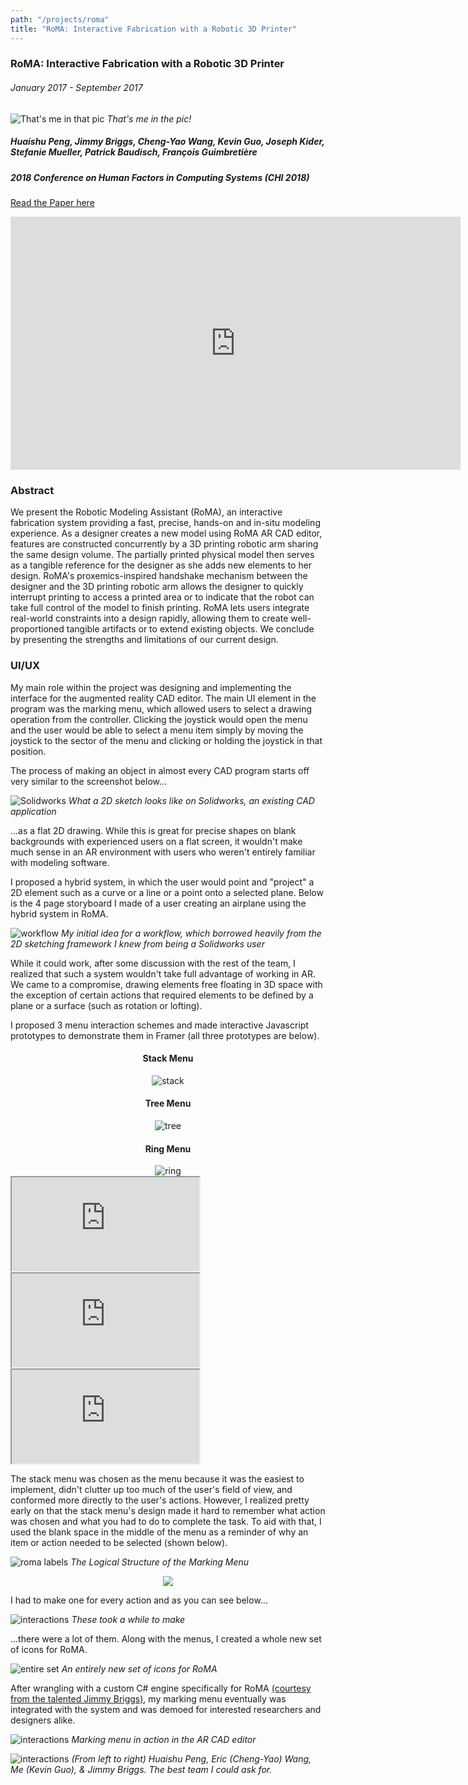 ```yaml
---
path: "/projects/roma"
title: "RoMA: Interactive Fabrication with a Robotic 3D Printer"
---
```


### RoMA: Interactive Fabrication with a Robotic 3D Printer
###### January 2017 - September 2017

![That's me in that pic](../images/designscene.JPG)
*That's me in the pic!*

##### Huaishu Peng, Jimmy Briggs, Cheng-Yao Wang, **Kevin Guo**, Joseph Kider, Stefanie Mueller, Patrick Baudisch, François Guimbretière
##### 2018 Conference on Human Factors in Computing Systems **(CHI 2018)** 
[Read the Paper here](https://drive.google.com/file/d/1dfZdkDhoW0ewAtWpj-f13B29UcXLNtwD/view?usp=sharing)

<span style="display:block;text-align:center">
<iframe width="720" height="405" src="https://www.youtube.com/embed/K_wWuYD1Fkg" frameborder="0" allow="accelerometer; autoplay; encrypted-media; gyroscope; picture-in-picture" allowfullscreen></iframe>
</span>

### Abstract
We present the Robotic Modeling Assistant (RoMA), an interactive fabrication system providing a fast, precise, hands-on and in-situ modeling experience. As a designer creates a new model using RoMA AR CAD editor, features are constructed concurrently by a 3D printing robotic arm sharing the same design volume. The partially printed physical model then serves as a tangible reference for the designer as she adds new elements to her design. RoMA\'s proxemics-inspired handshake mechanism between the designer and the 3D printing robotic arm allows the designer to quickly interrupt printing to access a printed area or to indicate that the robot can take full control of the model to finish printing. RoMA lets users integrate real-world constraints into a design rapidly, allowing them to create well-proportioned tangible artifacts or to extend existing objects. We conclude by presenting the strengths and limitations of our current design.

### UI/UX

My main role within the project was designing and implementing the interface for the augmented reality CAD editor. The main UI element in the program was the marking menu, which allowed users to select a drawing operation from the controller. Clicking the joystick would open the menu and the user would be able to select a menu item simply by moving the joystick to the sector of the menu and clicking or holding the joystick in that position.

The process of making an object in almost every CAD program starts off very similar to the screenshot below...

![Solidworks](../images/screenshot.png)
*What a 2D sketch looks like on Solidworks, an existing CAD application*

...as a flat 2D drawing. While this is great for precise shapes on blank backgrounds with experienced users on a flat screen, it wouldn\'t make much sense in an AR environment with users who weren\'t entirely familiar with modeling software. 

I proposed a hybrid system, in which the user would point and "project" a 2D element such as a curve or a line or a point onto a selected plane. Below is the 4 page storyboard I made of a user creating an airplane using the hybrid system in RoMA.

![workflow](../images/workflow.png)
*My initial idea for a workflow, which borrowed heavily from the 2D sketching framework I knew from being a Solidworks user*

While it could work, after some discussion with the rest of the team, I realized that such a system wouldn\'t take full advantage of working in AR. We came to a compromise, drawing elements free floating in 3D space with the exception of certain actions that required elements to be defined by a plane or a surface (such as rotation or lofting).

I proposed 3 menu interaction schemes and made interactive Javascript prototypes to demonstrate them in Framer (all three prototypes are below).

<div class="row">
	<div class="four columns" style="display:block;text-align:center">
		<h4>Stack Menu</h4>
		<img src="../images/stack.png" alt="stack" style="margin: 0 auto"/>
	</div>
	<div class="four columns" style="display:block;text-align:center">
		<h4>Tree Menu</h4>
		<img src="../images/tree.png" alt="tree" style="margin: 0 auto"/>
	</div>
	<div class="four columns" style="display:block;text-align:center">
		<h4>Ring Menu</h4>
		<img src="../images/ring.png" alt="ring" style="margin: 0 auto"/>
	</div>
</div>

<div class="row">
	<div class="four columns framer-container">
		<iframe class="framer" src="https://framer.cloud/ilfyY/"></iframe>
	</div>
	<div class="four columns framer-container">
		<iframe class="framer" src="https://framer.cloud/agbTc/"></iframe>
	</div>
	<div class="four columns framer-container">
		<iframe class="framer" src="https://framer.cloud/HcxQi/"></iframe>
	</div>
</div>

The stack menu was chosen as the menu because it was the easiest to implement, didn\'t clutter up too much of the user\'s field of view, and conformed more directly to the user\'s actions. However, I realized pretty early on that the stack menu\'s design made it hard to remember what action was chosen and what you had to do to complete the task. To aid with that, I used the blank space in the middle of the menu as a reminder of why an item or action needed to be selected (shown below).

![roma labels](../images/roma_labels.png)
*The Logical Structure of the Marking Menu*

<div class="row">
	<div class="six columns offset-by-three" style="display:block;text-align:center">
		<img src="../images/roma_labels.png" />
		<em></em>
	</div>
</div>

I had to make one for every action and as you can see below...

![interactions](../images/entire_set.png)
*These took a while to make*

...there were a lot of them. Along with the menus, I created a whole new set of icons for RoMA.

![entire set](../images/icons.png)
*An entirely new set of icons for RoMA*

After wrangling with a custom C# engine specifically for RoMA [(courtesy from the talented Jimmy Briggs)](http://jimmybriggs.net/), my marking menu eventually was integrated with the system and was demoed for interested researchers and designers alike.

![interactions](../images/ar_interaction.jpg)
*Marking menu in action in the AR CAD editor*

![interactions](../images/team.jpg)
*(From left to right) Huaishu Peng, Eric (Cheng-Yao) Wang, Me (Kevin Guo), & Jimmy Briggs. The best team I could ask for.*